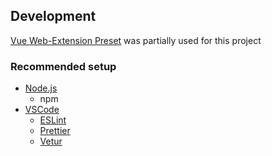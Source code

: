 ## Development

[Vue Web-Extension Preset](https://github.com/Kocal/vue-web-extension) was partially used for this project

### Recommended setup

- [Node.js](https://nodejs.org/en/)
  - npm
- [VSCode](https://code.visualstudio.com/)
  - [ESLint](https://marketplace.visualstudio.com/items?itemName=dbaeumer.vscode-eslint)
  - [Prettier](https://marketplace.visualstudio.com/items?itemName=esbenp.prettier-vscode)
  - [Vetur](https://marketplace.visualstudio.com/items?itemName=octref.vetur)

